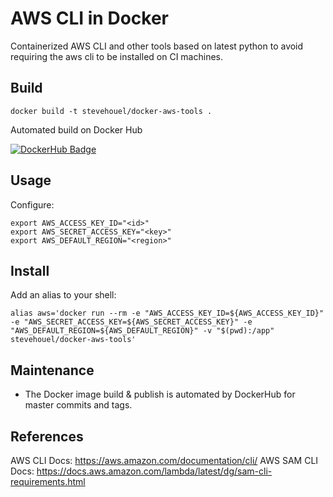 # AWS CLI in Docker

Containerized AWS CLI and other tools based on latest python to avoid requiring the aws cli to be installed on CI machines.

## Build

```
docker build -t stevehouel/docker-aws-tools .
```

Automated build on Docker Hub

[![DockerHub Badge](http://dockeri.co/image/stevehouel/docker-aws-tools)](https://hub.docker.com/r/stevehouel/docker-aws-tools/)

## Usage

Configure:

```
export AWS_ACCESS_KEY_ID="<id>"
export AWS_SECRET_ACCESS_KEY="<key>"
export AWS_DEFAULT_REGION="<region>"
```


## Install

Add an alias to your shell:

```
alias aws='docker run --rm -e "AWS_ACCESS_KEY_ID=${AWS_ACCESS_KEY_ID}" -e "AWS_SECRET_ACCESS_KEY=${AWS_SECRET_ACCESS_KEY}" -e "AWS_DEFAULT_REGION=${AWS_DEFAULT_REGION}" -v "$(pwd):/app" stevehouel/docker-aws-tools'
```

## Maintenance

- The Docker image build & publish is automated by DockerHub for master commits and tags.

## References

AWS CLI Docs: https://aws.amazon.com/documentation/cli/
AWS SAM CLI Docs: https://docs.aws.amazon.com/lambda/latest/dg/sam-cli-requirements.html
